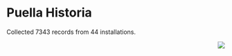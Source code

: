 # Puella Historia

Collected 7343 records from 44 installations.

<p align="right"><img src="https://xn--80aalyho.xn--p1ai/magireco/NAgitan/img/kagome.png" /></p>
